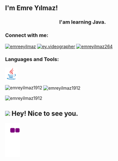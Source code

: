 ## I'm Emre Yılmaz!
<h3 align="center">I'am learning Java.</h3>

<h3 align="left">Connect with me:</h3>
<p align="left">
<a href="https://linkedin.com/in/emreeyilmaz" target="blank"><img align="center" src="https://raw.githubusercontent.com/rahuldkjain/github-profile-readme-generator/master/src/images/icons/Social/linked-in-alt.svg" alt="emreeyilmaz" height="30" width="40" /></a>
<a href="https://instagram.com/ey.videographer" target="blank"><img align="center" src="https://raw.githubusercontent.com/rahuldkjain/github-profile-readme-generator/master/src/images/icons/Social/instagram.svg" alt="ey.videographer" height="30" width="40" /></a>
<a href="https://www.hackerrank.com/emreyilmaz264" target="blank"><img align="center" src="https://raw.githubusercontent.com/rahuldkjain/github-profile-readme-generator/master/src/images/icons/Social/hackerrank.svg" alt="emreyilmaz264" height="30" width="40" /></a>
</p>

<h3 align="left">Languages and Tools:</h3>
<p align="left"> <a href="https://www.java.com" target="_blank" rel="noreferrer"> <img src="https://raw.githubusercontent.com/devicons/devicon/master/icons/java/java-original.svg" alt="java" width="40" height="40"/> </a> </p>

<p><img align="left" src="https://github-readme-stats.vercel.app/api/top-langs?username=emreyilmaz1912&show_icons=true&locale=en&layout=compact" alt="emreyilmaz1912" /></p>

<p>&nbsp;<img align="center" src="https://github-readme-stats.vercel.app/api?username=emreyilmaz1912&show_icons=true&locale=en" alt="emreyilmaz1912" /></p>

<p><img align="center" src="https://github-readme-streak-stats.herokuapp.com/?user=emreyilmaz1912&" alt="emreyilmaz1912" /></p>


<h2><img src="https://emojis.slackmojis.com/emojis/images/1531849430/4246/blob-sunglasses.gif?1531849430" width="30"/> Hey! Nice to see you.</h2


![Snake Eating away my contributions](https://github.com/emreyilmaz1912/emreyilmaz1912/blob/output/github-contribution-grid-snake.gif)
